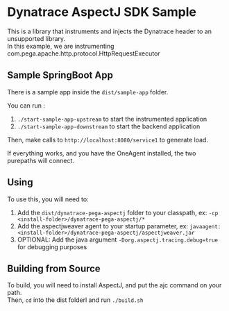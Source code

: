 # Dynatrace AspectJ SDK Sample


This is a library that instruments and injects the Dynatrace header to an unsupported library.  
In this example, we are instrumenting com.pega.apache.http.protocol.HttpRequestExecutor

## Sample SpringBoot App

There is a sample app inside the `dist/sample-app` folder.

You can run :

1. `./start-sample-app-upstream` to start the instrumented application
2. `./start-sample-app-downstream` to start the backend application

Then, make calls to `http://localhost:8080/service1` to generate load.

If everything works, and you have the OneAgent installed, the two purepaths will connect.
   

## Using

To use this, you will need to:

1. Add the `dist/dynatrace-pega-aspectj` folder to your classpath, ex: `-cp <install-folder>/dynatrace-pega-aspectj/*`
2. Add the aspectjweaver agent to your startup parameter, ex: `javaagent:<install-folder>/dynatrace-pega-aspectj/aspectjweaver.jar`
3. OPTIONAL: Add the java argument `-Dorg.aspectj.tracing.debug=true` for debugging purposes

## Building from Source

To build, you will need to install AspectJ, and put the ajc command on your path.  
Then, `cd` into the dist folderl and run `./build.sh`



